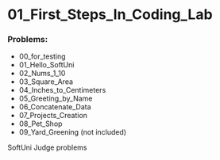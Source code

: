 # 01_First_Steps_In_Coding_Lab

### Problems:
- 00_for_testing
- 01_Hello_SoftUni
- 02_Nums_1_10
- 03_Square_Area
- 04_Inches_to_Centimeters
- 05_Greeting_by_Name
- 06_Concatenate_Data
- 07_Projects_Creation
- 08_Pet_Shop
- 09_Yard_Greening  (not included)


SoftUni Judge problems
